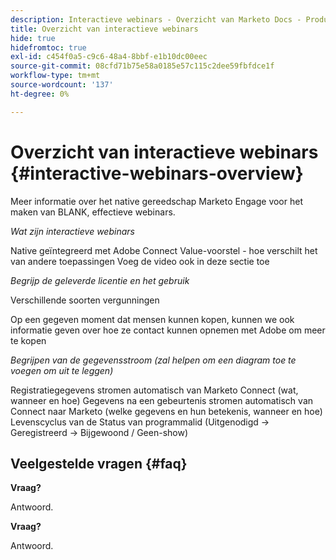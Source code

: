 ```yaml
---
description: Interactieve webinars - Overzicht van Marketo Docs - Productdocumentatie
title: Overzicht van interactieve webinars
hide: true
hidefromtoc: true
exl-id: c454f0a5-c9c6-48a4-8bbf-e1b10dc00eec
source-git-commit: 08cfd71b75e58a0185e57c115c2dee59fbfdce1f
workflow-type: tm+mt
source-wordcount: '137'
ht-degree: 0%

---
```


# Overzicht van interactieve webinars {#interactive-webinars-overview}

Meer informatie over het native gereedschap Marketo Engage voor het maken van BLANK, effectieve webinars.

_Wat zijn interactieve webinars_

Native geïntegreerd met Adobe Connect Value-voorstel - hoe verschilt het van andere toepassingen Voeg de video ook in deze sectie toe

_Begrijp de geleverde licentie en het gebruik_

Verschillende soorten vergunningen

Op een gegeven moment dat mensen kunnen kopen, kunnen we ook informatie geven over hoe ze contact kunnen opnemen met Adobe om meer te kopen

_Begrijpen van de gegevensstroom (zal helpen om een diagram toe te voegen om uit te leggen)_

Registratiegegevens stromen automatisch van Marketo Connect (wat, wanneer en hoe) Gegevens na een gebeurtenis stromen automatisch van Connect naar Marketo (welke gegevens en hun betekenis, wanneer en hoe) Levenscyclus van de Status van programmalid (Uitgenodigd -> Geregistreerd -> Bijgewoond / Geen-show)

## Veelgestelde vragen {#faq}

**Vraag?**

Antwoord.

**Vraag?**

Antwoord.
